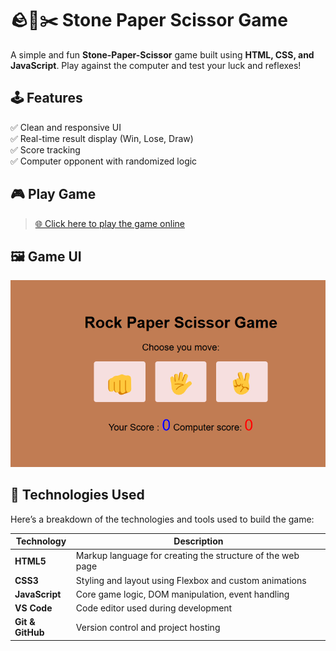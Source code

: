 # 🪨📄✂️ Stone Paper Scissor Game

A simple and fun **Stone-Paper-Scissor** game built using **HTML, CSS, and JavaScript**. Play against the computer and test your luck and reflexes!

## 🕹️ Features

✅ Clean and responsive UI  
✅ Real-time result display (Win, Lose, Draw)  
✅ Score tracking  
✅ Computer opponent with randomized logic   

## 🎮 Play Game

> [🌐 Click here to play the game online](https://rock-paper-scissor-game-five-ashy.vercel.app/)

## 🖼️ Game UI

![View Game UI](Screenshot.png)

## 🔧 Technologies Used

Here’s a breakdown of the technologies and tools used to build the game:

| Technology      | Description                                                                 |
|-----------------|-----------------------------------------------------------------------------|
| **HTML5**       | Markup language for creating the structure of the web page                  |
| **CSS3**        | Styling and layout using Flexbox and custom animations                      |
| **JavaScript**  | Core game logic, DOM manipulation, event handling                           |
| **VS Code**     | Code editor used during development                                         |
| **Git & GitHub**| Version control and project hosting                                         |
